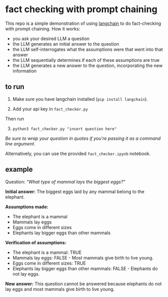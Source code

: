 # fact checking with prompt chaining

This repo is a simple demonstration of using [langchain](https://github.com/hwchase17/langchain) to do fact-checking with prompt chaining. How it works:
- you ask your desired LLM a question
- the LLM generates an initial answer to the question
- the LLM self-interrogates what the assumptions were that went into that answer
- the LLM sequentially determines if each of these assumptions are true
- the LLM generates a new answer to the question, incorporating the new information

## to run

1. Make sure you have langchain installed (`pip install langchain`). 

2. Add your api key in `fact_checker.py`

Then run

3. `python3 fact_checker.py "insert question here"`

*Be sure to wrap your question in quotes if you're passing it as a command line argument.*

Alternatively, you can use the provided `fact_checker.ipynb` notebook.

## example

Question: *"What type of mammal lays the biggest eggs?"*


**Initial answer:**
The biggest eggs laid by any mammal belong to the elephant.

**Assumptions made:**
- The elephant is a mammal 
- Mammals lay eggs 
- Eggs come in different sizes 
- Elephants lay bigger eggs than other mammals

**Verification of assumptions:**
- The elephant is a mammal: TRUE 
- Mammals lay eggs: FALSE - Most mammals give birth to live young.
- Eggs come in different sizes: TRUE 
- Elephants lay bigger eggs than other mammals: FALSE - Elephants do not lay eggs.

**New answer:**
This question cannot be answered because elephants do not lay eggs and most mammals give birth to live young.
